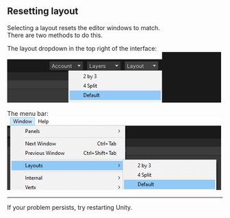 ## Resetting layout
Selecting a layout resets the editor windows to match.  
There are two methods to do this.  

The layout dropdown in the top right of the interface:    
![Layouts dropdown](reset-layout-0.png)  

The menu bar:  
![Window layouts menu](reset-layout.png)  

---

If your problem persists, try restarting Unity.